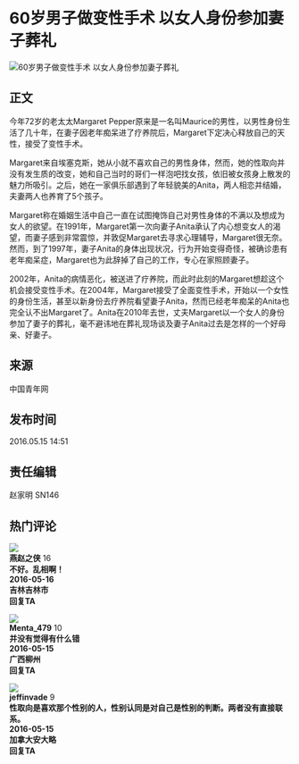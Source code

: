 # 60岁男子做变性手术 以女人身份参加妻子葬礼

![60岁男子做变性手术 以女人身份参加妻子葬礼](//k.sinaimg.cn/n/news/crawl/20160515/V3ax-fxsenvm0438348.jpg/w700d1q75cms.jpg?by=cms_fixed_width)

## 正文

今年72岁的老太太Margaret Pepper原来是一名叫Maurice的男性，以男性身份生活了几十年，在妻子因老年痴呆进了疗养院后，Margaret下定决心释放自己的天性，接受了变性手术。

Margaret来自埃塞克斯，她从小就不喜欢自己的男性身体，然而，她的性取向并没有发生质的改变，她和自己当时的哥们一样泡吧找女孩，依旧被女孩身上散发的魅力所吸引。之后，她在一家俱乐部遇到了年轻貌美的Anita，两人相恋并结婚，夫妻两人也养育了5个孩子。

Margaret称在婚姻生活中自己一直在试图掩饰自己对男性身体的不满以及想成为女人的欲望。在1991年，Margaret第一次向妻子Anita承认了内心想变女人的渴望，而妻子感到非常震惊，并敦促Margaret去寻求心理辅导，Margaret很无奈。然而，到了1997年，妻子Anita的身体出现状况，行为开始变得奇怪，被确诊患有老年痴呆症，Margaret也为此辞掉了自己的工作，专心在家照顾妻子。

2002年，Anita的病情恶化，被送进了疗养院，而此时此刻的Margaret想趁这个机会接受变性手术。在2004年，Margaret接受了全面变性手术，开始以一个女性的身份生活，甚至以新身份去疗养院看望妻子Anita，然而已经老年痴呆的Anita也完全认不出Margaret了。Anita在2010年去世，丈夫Margaret以一个女人的身份参加了妻子的葬礼，毫不避讳地在葬礼现场谈及妻子Anita过去是怎样的一个好母亲、好妻子。

## 来源

中国青年网

## 发布时间

2016.05.15 14:51

## 责任编辑

赵家明 SN146

## 热门评论

![](https://tva2.sinaimg.cn/default/images/default_avatar_male_50.gif)  
**燕赵之侠** 16  
**不好。乱相啊！**  
**2016-05-16  
吉林吉林市**  
****回复TA****

![](https://tva2.sinaimg.cn/crop.0.0.996.996.50/006brkA9jw8f3b7q0vdy3j30ro0rp0u6.jpg)  
**Menta_479** 10  
**并没有觉得有什么错**  
**2016-05-15  
广西柳州**  
****回复TA****

![](https://tva3.sinaimg.cn/crop.0.0.1080.1080.50/87de669cjw8eec8m4n7evj20u00u00vb.jpg)  
**jeffinvade** 9  
**性取向是喜欢那个性别的人，性别认同是对自己是性别的判断。两者没有直接联系。**  
**2016-05-15  
加拿大安大略**  
****回复TA****